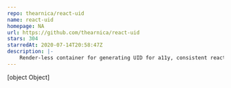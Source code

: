 ```yaml
---
repo: thearnica/react-uid
name: react-uid
homepage: NA
url: https://github.com/thearnica/react-uid
stars: 304
starredAt: 2020-07-14T20:58:47Z
description: |-
    Render-less container for generating UID for a11y, consistent react key, and any other good reason 🦄
---
```


[object Object]
